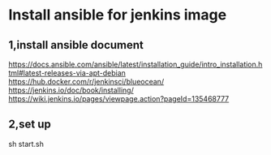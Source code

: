 # Install ansible for jenkins image
## 1,install ansible document 
https://docs.ansible.com/ansible/latest/installation_guide/intro_installation.html#latest-releases-via-apt-debian
https://hub.docker.com/r/jenkinsci/blueocean/
https://jenkins.io/doc/book/installing/
https://wiki.jenkins.io/pages/viewpage.action?pageId=135468777
## 2,set up
sh start.sh
